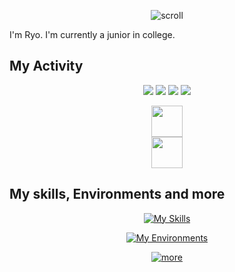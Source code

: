 <div align="center">
  
  ![scroll](https://typograssy.deno.dev/api?text=Hello%20World!!%20&bg=0d1116&l0=151b23&frame=ffffff&speed=100&comment=)
  
</div>

I'm Ryo. I'm currently a junior in college.

## My Activity

<div align="center">
  
  ![](http://github-profile-summary-cards.vercel.app/api/cards/profile-details?username=ryonakagawa-1012&theme=discord_old_blurple)
  ![](http://github-profile-summary-cards.vercel.app/api/cards/most-commit-language?username=ryonakagawa-1012&theme=discord_old_blurple)
  ![](http://github-profile-summary-cards.vercel.app/api/cards/stats?username=ryonakagawa-1012&theme=discord_old_blurple)
  ![](http://github-profile-summary-cards.vercel.app/api/cards/productive-time?username=ryonakagawa-1012&theme=discord_old_blurple&utcOffset=8)
  
</div>

<div align="center">
  <a href="https://atcoder.jp/users/Xx_RYO_xX?contestType=algo">
    <img
      src="https://badgen.org/img/atcoder/Xx_RYO_xX/rating/algorithm?style=plastic"
      style="width:auto; height:50px;"
    />
  </a>
</div>

<div align="center">
  <a href="https://atcoder.jp/users/Xx_RYO_xX?contestType=heuristic">
    <img
      src="https://badgen.org/img/atcoder/Xx_RYO_xX/rating/heuristic?style=plastic"
      style="width:auto; height:50px;"
    />
  </a>
</div>

## My skills, Environments and more
<div align="center">
  
  [![My Skills](https://skillicons.dev/icons?i=c,python,java,html,css,javascript,md)](https://skillicons.dev)  
  
  [![My Environments](https://skillicons.dev/icons?i=git,github,docker,vscode,pycharm,idea,webstorm,matlab)](https://skillicons.dev)
  
  [![more](https://skillicons.dev/icons?i=discord,instagram,twitter,gmail)](https://skillicons.dev)
  
</div>
